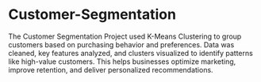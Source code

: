 # Customer-Segmentation
The Customer Segmentation Project used K-Means Clustering to group customers based on purchasing behavior and preferences. Data was cleaned, key features analyzed, and clusters visualized to identify patterns like high-value customers. This helps businesses optimize marketing, improve retention, and deliver personalized recommendations.
